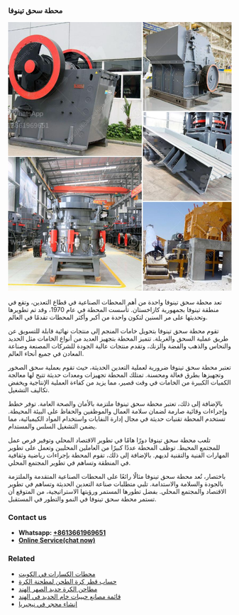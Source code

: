 <h3>محطة سحق تينوفا</h3><img src='1701853379.jpg' alt=''><p>تعد محطة سحق تينوفا واحدة من أهم المحطات الصناعية في قطاع التعدين، وتقع في منطقة تينوفا بجمهورية كازاخستان. تأسست المحطة في عام 1970، وقد تم تطويرها وتحديثها على مر السنين لتكون واحدة من أكبر وأكثر المحطات تقدمًا في العالم.</p><p>تقوم محطة سحق تينوفا بتحويل خامات المنجم إلى منتجات نهائية قابلة للتسويق عن طريق عملية السحق والغربلة. تتميز المحطة بتجهيز العديد من أنواع الخامات مثل الحديد والنحاس والذهب والفضة والزنك، وتقدم منتجات عالية الجودة للشركات المصنعة وصناعة المعادن في جميع أنحاء العالم.</p><p>تعتبر محطة سحق تينوفا ضرورية لعملية التعدين الحديثة، حيث تقوم بعملية سحق الصخور وتجهيزها بطرق فعالة ومحسنة. تمتلك المحطة تجهيزات ومعدات حديثة تتيح لها معالجة الكميات الكبيرة من الخامات في وقت قصير، مما يزيد من كفاءة العملية الإنتاجية ويخفض تكاليف التشغيل.</p><p>بالإضافة إلى ذلك، تعتبر محطة سحق تينوفا ملتزمة بالأمان والصحة العامة. توفر خطط وإجراءات وقائية صارمة لضمان سلامة العمال والموظفين والحفاظ على البيئة المحيطة. تستخدم المحطة تقنيات حديثة في مجال إدارة النفايات واستخدام المواد الكيميائية، مما يضمن التشغيل السلس والمستدام.</p><p>تلعب محطة سحق تينوفا دورًا هامًا في تطوير الاقتصاد المحلي وتوفير فرص عمل للمجتمع المحيط. توظف المحطة عددًا كبيرًا من العاملين المحليين وتعمل على تطوير المهارات الفنية والتقنية لديهم. بالإضافة إلى ذلك، تقوم المحطة بإجراءات رياضية وثقافية في المنطقة وتساهم في تطوير المجتمع المحلي.</p><p>باختصار، تُعد محطة سحق تينوفا مثالًا رائعًا على المحطات الصناعية المتقدمة والملتزمة بالجودة والسلامة والاستدامة. تلبي متطلبات صناعة التعدين الحديثة وتساهم في تطوير الاقتصاد والمجتمع المحلي. بفضل تطورها المستمر ورؤيتها الاستراتيجية، من المتوقع أن تستمر محطة سحق تينوفا في النمو والتطور في المستقبل.</p><h3>Contact us</h3><ul><li><strong>Whatsapp:&nbsp;<a href="https://wa.me/8613661969651">+8613661969651</a></strong></li><li><a href="https://swt.shibang-china.com/?git&amp;zhl&amp;محطة سحق تينوفا"><strong>Online Service(chat now)</strong></a></li></ul><h3>Related</h3><ul><li><a href='محطات الكسارات في الكويت.md'>محطات الكسارات في الكويت</a></li><li><a href='حساب قطر كرة الطحن لمطحنة الكرة.md'>حساب قطر كرة الطحن لمطحنة الكرة</a></li><li><a href='مطاحن الكرة حديد الصهر الهند.md'>مطاحن الكرة حديد الصهر الهند</a></li><li><a href='قائمة مصانع حبيبات خام الحديد في الهند.md'>قائمة مصانع حبيبات خام الحديد في الهند</a></li><li><a href='إنشاء محجر في نيجيريا.md'>إنشاء محجر في نيجيريا</a></li></ul>